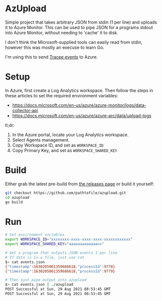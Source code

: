 # AzUpload

Simple project that takes arbitrary JSON from stdin (1 per line) and uploads it to
Azure Monitor. This can be used to pipe JSON for a programs stdout into Azure Monitor, without needing
to 'cache' it to disk.

I don't think the Microsoft-supplied tools can easily read from stdin, however this was mostly
an execuse to learn Go.

I'm using this to send [Tracee events](https://github.com/aquasecurity/tracee/tree/main/tracee-ebpf) to Azure.

# Setup
In Azure, first create a Log Analytics workspace.
Then follow the steps in these articles to set the required environment variables:
- https://docs.microsoft.com/en-us/azure/azure-monitor/logs/data-collector-api
- https://docs.microsoft.com/en-us/azure/azure-arc/data/upload-logs

tl;dr:
1. In the Azure portal, locate your Log Analytics workspace.
2. Select Agents management.
3. Copy Workspace ID, and set as `WORKSPACE_ID`
4. Copy Primary Key, and set as `WORKSPACE_SHARED_KEY`

# Build
Either grab the latest pre-build from [the releases page](https://github.com/pathtofile/azupload/releases)
or build it yourself:
```bash
git checkout https://github.com/pathtofile/azupload.git
cd azupload
go build
```

# Run
```bash
# Set environment variables
export WORKSPACE_ID="xxxxxxxx-xxxx-xxxx-xxxx-xxxxxxxxxxxx"
export WORKSPACE_SHARED_KEY="aaaaaaaaaaaaa=="

# Get a program that outputs JSON events 1 per line
# If data is in a file, just use cat
$> cat events.json
{"timestamp":1630205061359686618,"processId":9778}
{"timestamp":1630205061359686618,"processId":9779}

# Then just pipe output into azupload
$> cat events.json | ./azupload
POST Successful at Sun, 29 Aug 2021 08:53:45 GMT
POST Successful at Sun, 29 Aug 2021 08:53:45 GMT
```
